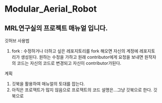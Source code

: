 # Modular_Aerial_Robot

## MRL연구실의 프로젝트 매뉴얼 입니다.

깃허브 사용법 
1. fork : 수정하거나 더하고 싶은 레포지토리를 fork 해오면 자신의 계정에 레포지토리가 생성된다. 
원하는 수정을 가하고 원래 contributor에게 요청을 보내면 원작자의 코드는 자신의 코드로 변경되고 자신이 
contributor가된다. 

계획 
1. 깃북을 활용하여 매뉴얼의 토대를 잡는다.
2. 아직은 프로잭트가 많지 않음으로 프로잭트의 코드 설명은...그냥 깃북으로 한다. 깃북으로
